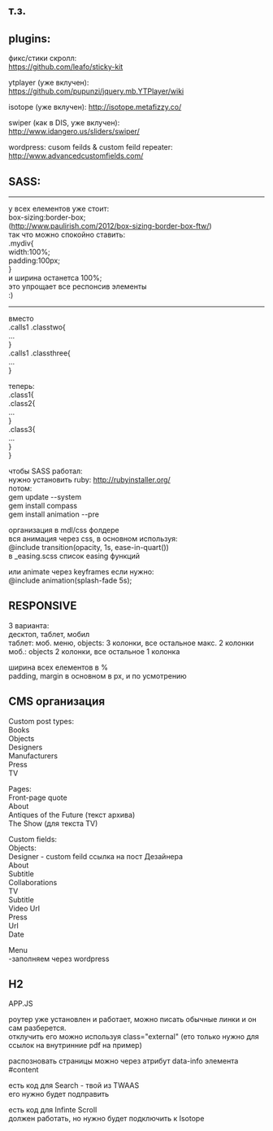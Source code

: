 ## т.з.

## plugins:  

фикс/стики скролл:  
https://github.com/leafo/sticky-kit  

ytplayer (уже вклучен):  
https://github.com/pupunzi/jquery.mb.YTPlayer/wiki  

isotope (yже вклучен):
http://isotope.metafizzy.co/  

swiper (как в DIS, уже вклучен):  
http://www.idangero.us/sliders/swiper/   

wordpress:
cusom feilds & custom feild repeater:  
http://www.advancedcustomfields.com/  

## SASS:

****  
у всех елементов уже стоит:  
box-sizing:border-box;  
(http://www.paulirish.com/2012/box-sizing-border-box-ftw/)  
так что можно спокойно ставить:  
.mydiv{  
  width:100%;  
  padding:100px;  
}   
и ширина останетса 100%;  
это упрощает все респонсив элементы  
:)   
****    

вместо  
.calls1 .classtwo{  
  ...    
}  
.calls1 .classthree{  
  ...    
}  

теперь:  
.class1{  
  .class2{  
    ...  
  }  
  .class3{  
    ...  
  }  
}  
 
чтобы SASS работал:  
нужно установить ruby: http://rubyinstaller.org/  
потом:   
gem update --system  
gem install compass  
gem install animation --pre    
  
организация в mdl/css фолдере  
вся анимация через css, в основном используя:   
@include transition(opacity, 1s, ease-in-quart())  
в _easing.scss список easing функций  
  
или animate через keyframes если нужно:  
@include animation(splash-fade 5s);   
  
## RESPONSIVE    
 
3 варианта:   
десктоп, таблет, мобил  
таблет: моб. меню, objects: 3 колонки, все остальное макс. 2 колонки  
моб.: objects 2 колонки, все остальное 1 колонка  
 
ширина всех елементов в %  
padding, margin в основном в px, и по усмотрению  

## CMS организация  
   
Custom post types:  
Books  
Objects  
Designers  
Manufacturers  
Press  
TV  
  
Pages:  
Front-page quote  
About  
Antiques of the Future (текст архива)  
The Show (для текста TV)  
  
Custom fields:  
Objects:    
  Designer - custom feild ссылка на пост Дезайнера  
Аbout  
  Subtitle  
  Collaborations  
ТV  
  Subtitle  
  Video Url  
Press  
  Url  
  Date  
  
Menu  
-заполняем через wordpress  
  
## H2  
APP.JS  

роутер уже установлен и работает, можно писать обычные линки и он сам разберется.  
отклучить его можно используя class="external"  (eто только нужно для ссылок на внутринние pdf на пример)  
  
распозновать страницы можно через атрибут data-info элемента #content   
 
есть код для Search - твой из TWAAS  
eго нужно будет подправить  

есть код для Infinte Scroll  
должен работать, но нужно будет подключить к Isotope  




